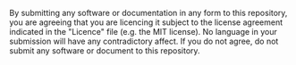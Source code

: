 By submitting any software or documentation in any form to this repository, you are agreeing that you are licencing it subject to the license agreement indicated in the "Licence" file (e.g. the MIT license).  No language in your submission will have any contradictory affect. If you do not agree, do not submit any software or document to this repository.
